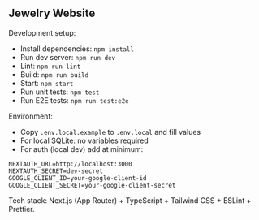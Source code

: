 ## Jewelry Website

Development setup:

- Install dependencies: `npm install`
- Run dev server: `npm run dev`
- Lint: `npm run lint`
- Build: `npm run build`
- Start: `npm start`
- Run unit tests: `npm test`
- Run E2E tests: `npm run test:e2e`

Environment:

- Copy `.env.local.example` to `.env.local` and fill values
- For local SQLite: no variables required
- For auth (local dev) add at minimum:

```
NEXTAUTH_URL=http://localhost:3000
NEXTAUTH_SECRET=dev-secret
GOOGLE_CLIENT_ID=your-google-client-id
GOOGLE_CLIENT_SECRET=your-google-client-secret
```


Tech stack: Next.js (App Router) + TypeScript + Tailwind CSS + ESLint + Prettier.


